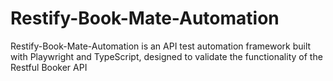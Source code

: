 # Restify-Book-Mate-Automation
Restify-Book-Mate-Automation is an API test automation framework built with Playwright and TypeScript, designed to validate the functionality of the Restful Booker API
